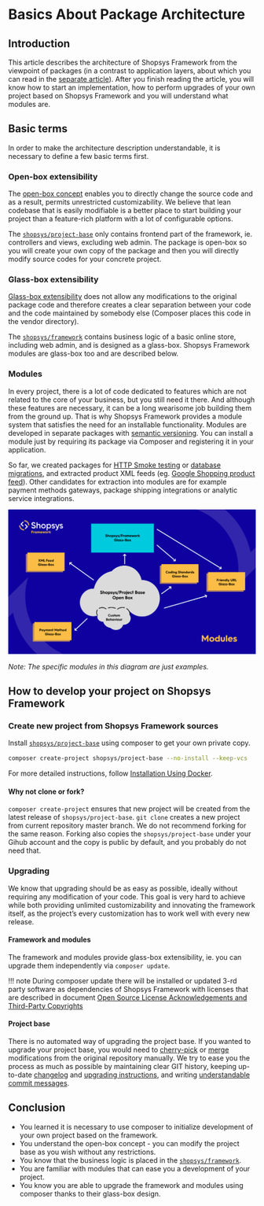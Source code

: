 # Basics About Package Architecture

## Introduction
This article describes the architecture of Shopsys Framework from the viewpoint of packages
(in a contrast to application layers, about which you can read in the [separate article](../model/introduction-to-model-architecture.md)).
After you finish reading the article, you will know
how to start an implementation, how to perform upgrades of your own project based on Shopsys Framework
and you will understand what modules are.

## Basic terms
In order to make the architecture description understandable, it is necessary to define a few basic terms first.

### Open-box extensibility
The [open-box concept](https://en.wikipedia.org/wiki/Extensibility#Open-Box) enables you to directly change the source code and as a result, permits unrestricted customizability.
We believe that lean codebase that is easily modifiable is a better place to start building your project than a feature-rich platform
with a lot of configurable options.

The [`shopsys/project-base`](https://github.com/shopsys/project-base)
only contains frontend part of the framework, ie. controllers and views, excluding web admin.
The package is open-box so you will create your own copy of the package and then you will directly modify source codes for your concrete project.

### Glass-box extensibility
[Glass-box extensibility](https://en.wikipedia.org/wiki/Extensibility#Glass-Box) does not allow any modifications to the original package code and therefore creates
a clear separation between your code and the code maintained by somebody else (Composer places this code in the vendor directory).

The [`shopsys/framework`](https://github.com/shopsys/framework)
contains business logic of a basic online store, including web admin, and is designed as a glass-box.
Shopsys Framework modules are glass-box too and are described below.

### Modules
In every project, there is a lot of code dedicated to features which are not related to the core of your business,
but you still need it there. And although these features are necessary, it can be a long wearisome job building them from the ground up.
That is why Shopsys Framework provides a module system that satisfies the need for an installable functionality.
Modules are developed in separate packages with [semantic versioning](http://semver.org/).
You can install a module just by requiring its package via Composer and registering it in your application.

So far, we created packages for [HTTP Smoke testing](https://github.com/shopsys/http-smoke-testing) or [database migrations](https://github.com/shopsys/migrations),
and extracted product XML feeds (eg. [Google Shopping product feed](https://github.com/shopsys/product-feed-google)).
Other candidates for extraction into modules are for example payment methods gateways, package shipping integrations or analytic service integrations.

![Shopsys Framework package architecture schema](../img/package-architecture.png 'Shopsys Framework Package Architecture')

*Note: The specific modules in this diagram are just examples.*

## How to develop your project on Shopsys Framework
### Create new project from Shopsys Framework sources
Install [`shopsys/project-base`](https://github.com/shopsys/project-base) using composer to get your own private copy.
```sh
composer create-project shopsys/project-base --no-install --keep-vcs
```
For more detailed instructions, follow [Installation Using Docker](../installation/installation-guide.md#installation-using-docker).
#### Why not clone or fork?
`composer create-project` ensures that new project will be created from the latest release of `shopsys/project-base`.
`git clone` creates a new project from current repository master branch.
We do not recommend forking for the same reason.
Forking also copies the `shopsys/project-base` under your Gihub account and the copy is public by default, and you probably do not need that.

### Upgrading
We know that upgrading should be as easy as possible, ideally without requiring any modification of your code.
This goal is very hard to achieve while both providing unlimited customizability and innovating the framework itself,
as the project’s every customization has to work well with every new release.

#### Framework and modules
The framework and modules provide glass-box extensibility,
ie. you can upgrade them independently via `composer update`.

!!! note
    During composer update there will be installed or updated 3-rd party software as dependencies of Shopsys Framework with licenses that are described in document [Open Source License Acknowledgements and Third-Party Copyrights](https://github.com/shopsys/shopsys/blob/9.0/open-source-license-acknowledgements-and-third-party-copyrights.md)

#### Project base
There is no automated way of upgrading the project base.
If you wanted to upgrade your project base, you would need to [cherry-pick](https://git-scm.com/docs/git-cherry-pick) or [merge](https://git-scm.com/docs/git-merge) modifications from the original repository manually.
We try to ease you the process as much as possible by maintaining clear GIT history,
keeping up-to-date [changelog](https://github.com/shopsys/shopsys/blob/master/CHANGELOG.md) and [upgrading instructions](https://github.com/shopsys/shopsys/blob/master/UPGRADE.md),
and writing [understandable commit messages](../contributing/guidelines-for-creating-commits.md).

## Conclusion
* You learned it is necessary to use composer to initialize development of your own project based on the framework.
* You understand the open-box concept - you can modify the project base as you wish without any restrictions.
* You know that the business logic is placed in the [`shopsys/framework`](https://github.com/shopsys/framework).
* You are familiar with modules that can ease you a development of your project.
* You know you are able to upgrade the framework and modules using composer thanks to their glass-box design.
